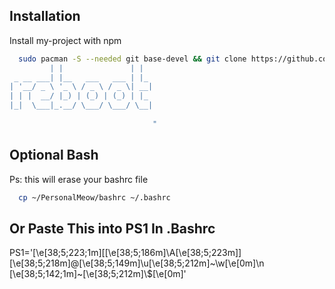 ## Installation

Install my-project with npm

```bash
  sudo pacman -S --needed git base-devel && git clone https://github.com/Zephijo/PersonalMeow.git && cp -r ~/PersonalMeow/hypr/* ~/.config/hypr && cp -r ~/PersonalMeow/kitty/* ~/.config/kitty && cp -r ~/PersonalMeow/neofetch/* ~/.config/neofetch && cp -r ~/PersonalMeow/waybar/* ~/.config/waybar && echo "          _                 _   
         | |               | |  
 _ __ ___| |__   ___   ___ | |_ 
| '__/ _ \ '_ \ / _ \ / _ \| __|
| | |  __/ |_) | (_) | (_) | |_ 
|_|  \___|_.__/ \___/ \___/ \__|
                                
                                "
```
## Optional Bash

Ps: this will erase your bashrc file

```bash
  cp ~/PersonalMeow/bashrc ~/.bashrc
```

## Or Paste This into PS1 In .Bashrc

PS1='\[\e[38;5;223;1m\][\[\e[38;5;186m\]\A\[\e[38;5;223m\]]\[\e[38;5;218m\]@\[\e[38;5;149m\]\u\[\e[38;5;212m\]~\w\[\e[0m\]\n \[\e[38;5;142;1m\]~\[\e[38;5;212m\]\\$\[\e[0m\]'

